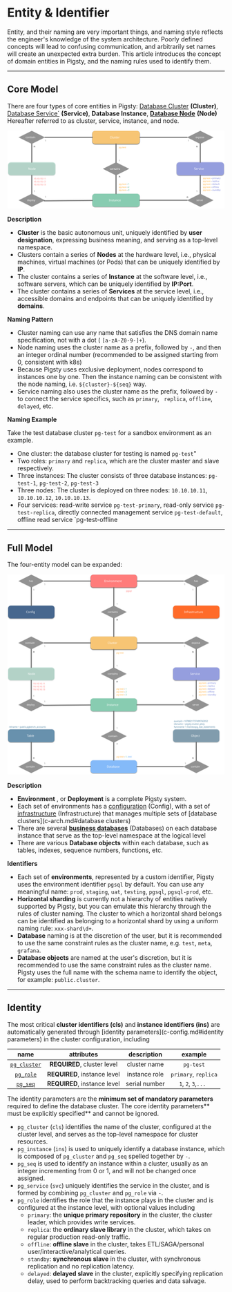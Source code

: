 # Entity & Identifier

Entity, and their naming are very important things, and naming style reflects the engineer's knowledge of the system architecture.
Poorly defined concepts will lead to confusing communication, and arbitrarily set names will create an unexpected extra burden.
This article introduces the concept of domain entities in Pigsty, and the naming rules used to identify them.

-------------

## Core Model

There are four types of core entities in Pigsty: [Database Cluster](c-arch.md#database-cluster) **(Cluster)**, [Database Service´](c-service.md) **(Service)**, **Database Instance**, [**Database Node**](c-arch.md#database-node) **(Node)**
Hereafter referred to as cluster, service, instance, and node.

![](_media/er-core.svg)


**Description**

* **Cluster** is the basic autonomous unit, uniquely identified by **user designation**, expressing business meaning, and serving as a top-level namespace.
* Clusters contain a series of **Nodes** at the hardware level, i.e., physical machines, virtual machines (or Pods) that can be uniquely identified by **IP**.
* The cluster contains a series of **Instance** at the software level, i.e., software servers, which can be uniquely identified by **IP:Port**.
* The cluster contains a series of **Services** at the service level, i.e., accessible domains and endpoints that can be uniquely identified by **domains**.

**Naming Pattern**

* Cluster naming can use any name that satisfies the DNS domain name specification, not with a dot ( `[a-zA-Z0-9-]+`).
* Node naming uses the cluster name as a prefix, followed by `-`, and then an integer ordinal number (recommended to be assigned starting from 0, consistent with k8s)
* Because Pigsty uses exclusive deployment, nodes correspond to instances one by one. Then the instance naming can be consistent with the node naming, i.e. `${cluster}-${seq}` way.
* Service naming also uses the cluster name as the prefix, followed by `-` to connect the service specifics, such as `primary`, ` replica`, `offline`, `delayed`, etc.

**Naming Example**

Take the test database cluster `pg-test` for a sandbox environment as an example.

* One cluster: the database cluster for testing is named `pg-test`"
* Two roles: `primary` and `replica`, which are the cluster master and slave respectively.
* Three instances: The cluster consists of three database instances: `pg-test-1`, `pg-test-2`, `pg-test-3`
* Three nodes: The cluster is deployed on three nodes: `10.10.10.11`, `10.10.10.12`, `10.10.10.13`.
* Four services: read-write service `pg-test-primary`, read-only service `pg-test-replica`, directly connected management service `pg-test-default`, offline read service `pg-test-offline



-------------

## Full Model

The four-entity model can be expanded:

![](_media/er-full.svg)

**Description**

* **Environment** , or **Deployment** is a complete Pigsty system.
* Each set of environments has a [configuration](c-config.md) (Config), with a set of [infrastructure](c-arch.md#infrastructure) (Infrastructure) that manages multiple sets of [database clusters](c-arch.md#database clusters)
* There are several [**business databases**](c-database.md) (Databases) on each database instance that serve as the top-level namespace at the logical level
* There are various **Database objects** within each database, such as tables, indexes, sequence numbers, functions, etc.

**Identifiers**

* Each set of **environments**, represented by a custom identifier, Pigsty uses the environment identifier `pgsql` by default. You can use any meaningful name: `prod`, `staging`, `uat`, `testing`, `pgsql`, `pgsql-prod`, etc.
* **Horizontal sharding** is currently not a hierarchy of entities natively supported by Pigsty, but you can emulate this hierarchy through the rules of cluster naming. The cluster to which a horizontal shard belongs can be identified as belonging to a horizontal shard by using a uniform naming rule: `xxx-shard\d+`.
* **Database** naming is at the discretion of the user, but it is recommended to use the same constraint rules as the cluster name, e.g. `test`, `meta`, `grafana`.
* **Database objects** are named at the user's discretion, but it is recommended to use the same constraint rules as the cluster name. Pigsty uses the full name with the schema name to identify the object, for example: `public.cluster`.



-------------

## Identity

The most critical **cluster identifiers (cls)** and **instance identifiers (ins)** are automatically generated through [identity parameters](c-config.md#identity parameters) in the cluster configuration, including

| name | attributes | description | example |
| :-----------------------------------------: | :----------------: | :------: | :------------------: |
| [`pg_cluster`](v-pg-provision.md#pg_cluster) | **REQUIRED**, cluster level | cluster name | `pg-test` |
| [`pg_role`](v-pg-provision.md#pg_role) | **REQUIRED**, instance level | instance role | `primary`, `replica` |
| [`pg_seq`](v-pg-provision.md#pg_seq) | **REQUIRED**, instance level | serial number | `1`, `2`, `3`,`... ` |

The identity parameters are the **minimum set of mandatory parameters** required to define the database cluster. The core identity parameters** must be explicitly specified** and cannot be ignored.

- `pg_cluster` (`cls`) identifies the name of the cluster, configured at the cluster level, and serves as the top-level namespace for cluster resources.
- `pg_instance` (`ins`) is used to uniquely identify a database instance, which is composed of `pg_cluster` and `pg_seq` spelled together by `-`.
- `pg_seq` is used to identify an instance within a cluster, usually as an integer incrementing from 0 or 1, and will not be changed once assigned.
- `pg_service` (`svc`) uniquely identifies the service in the cluster, and is formed by combining `pg_cluster` and `pg_role` via `-`.
- `pg_role` identifies the role that the instance plays in the cluster and is configured at the instance level, with optional values including
  - `primary`: the **unique primary repository** in the cluster, the cluster leader, which provides write services.
  - `replica`: the **ordinary slave library** in the cluster, which takes on regular production read-only traffic.
  - `offline`: **offline slave** in the cluster, takes ETL/SAGA/personal user/interactive/analytical queries.
  - `standby`: **synchronous slave** in the cluster, with synchronous replication and no replication latency.
  - `delayed`: **delayed slave** in the cluster, explicitly specifying replication delay, used to perform backtracking queries and data salvage.

